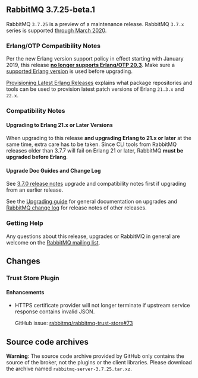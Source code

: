 ## RabbitMQ 3.7.25-beta.1

RabbitMQ `3.7.25` is a preview of a maintenance release.
RabbitMQ `3.7.x` series is supported [through March 2020](https://www.rabbitmq.com/versions.html).

### Erlang/OTP Compatibility Notes

Per the new Erlang version support policy in effect starting with January 2019,
this release [**no longer supports Erlang/OTP 20.3**](https://groups.google.com/d/msg/rabbitmq-users/G4UJ9zbIYHs/qCeyjkjyCQAJ).
Make sure a [supported Erlang version](https://www.rabbitmq.com/which-erlang.html) is used before upgrading.

[Provisioning Latest Erlang Releases](https://www.rabbitmq.com/which-erlang.html#erlang-repositories) explains
what package repositories and tools can be used to provision latest patch versions of Erlang `21.3.x` and `22.x`.

### Compatibility Notes

#### Upgrading to Erlang 21.x or Later Versions

When upgrading to this release **and upgrading Erlang to 21.x or later** at the same time, extra care has to be taken.
Since CLI tools from RabbitMQ releases older than 3.7.7 will fail on Erlang 21 or later,
RabbitMQ **must be upgraded before Erlang**.

#### Upgrade Doc Guides and Change Log

See [3.7.0 release notes](https://github.com/rabbitmq/rabbitmq-server/releases/tag/v3.7.0) upgrade
and compatibility notes first if upgrading from an earlier release.

See the [Upgrading guide](https://www.rabbitmq.com/upgrade.html) for general documentation on upgrades
and [RabbitMQ change log](https://www.rabbitmq.com/changelog.html) for release notes of other releases.

### Getting Help

Any questions about this release, upgrades or RabbitMQ in general are welcome on the
[RabbitMQ mailing list](https://groups.google.com/forum/#!forum/rabbitmq-users).


## Changes

### Trust Store Plugin

#### Enhancements

 * HTTPS certificate provider will not longer terminate if upstream service response contains
   invalid JSON.

   GitHub issue: [rabbitmq/rabbitmq-trust-store#73](https://github.com/rabbitmq/rabbitmq-trust-store/issues/73)


## Source code archives

**Warning**: The source code archive provided by GitHub only contains the source of the broker,
not the plugins or the client libraries. Please download the archive named `rabbitmq-server-3.7.25.tar.xz`.
